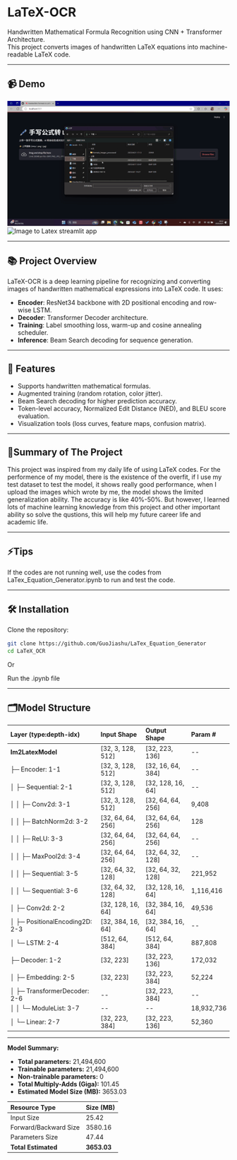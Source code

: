 # LaTeX-OCR

Handwritten Mathematical Formula Recognition using CNN + Transformer Architecture.  
This project converts images of handwritten LaTeX equations into machine-readable LaTeX code.

---

## 📹 Demo
<img src="demo/demo.gif" alt="Image to Latex streamlit app" width="512">

<img src="demo/demo2.gif" alt="Image to Latex streamlit app" width="512">

---

## 📚 Project Overview

LaTeX-OCR is a deep learning pipeline for recognizing and converting images of handwritten mathematical expressions into LaTeX code. It uses:

- **Encoder**: ResNet34 backbone with 2D positional encoding and row-wise LSTM.
- **Decoder**: Transformer Decoder architecture.
- **Training**: Label smoothing loss, warm-up and cosine annealing scheduler.
- **Inference**: Beam Search decoding for sequence generation.

---

## 🚀 Features

- Supports handwritten mathematical formulas.
- Augmented training (random rotation, color jitter).
- Beam Search decoding for higher prediction accuracy.
- Token-level accuracy, Normalized Edit Distance (NED), and BLEU score evaluation.
- Visualization tools (loss curves, feature maps, confusion matrix).

---

## 🤖Summary of The Project

This project was inspired from my daily life of using LaTeX codes. For the performence of my model, there is the existence of the overfit, if I use my test dataset to test the model, it shows really good performance, when I upload the images which wrote by me, the model shows the limited generalization ability. The accuracy is like 40%-50%. But however, I learned lots of machine learning knowledge from this project and other important ability so solve the qustions, this will help my future career life and academic life.

---

## ⚡Tips
If the codes are not running well, use the codes from LaTex_Equation_Generator.ipynb to run and test the code.

---

## 🛠 Installation

Clone the repository:

```bash
git clone https://github.com/GuoJiashu/LaTex_Equation_Generator
cd LaTeX_OCR
```
Or

Run the .ipynb file

---

## 🗂️Model Structure

| Layer (type:depth-idx)                | Input Shape         | Output Shape         | Param #    |
|:--------------------------------------|:--------------------|:---------------------|:-----------|
| **Im2LatexModel**                     | [32, 3, 128, 512]    | [32, 223, 136]        | --         |
| ├─ Encoder: 1-1                       | [32, 3, 128, 512]    | [32, 16, 64, 384]     | --         |
| │   ├─ Sequential: 2-1                | [32, 3, 128, 512]    | [32, 128, 16, 64]     | --         |
| │   │   ├─ Conv2d: 3-1                | [32, 3, 128, 512]    | [32, 64, 64, 256]     | 9,408      |
| │   │   ├─ BatchNorm2d: 3-2           | [32, 64, 64, 256]    | [32, 64, 64, 256]     | 128        |
| │   │   ├─ ReLU: 3-3                  | [32, 64, 64, 256]    | [32, 64, 64, 256]     | --         |
| │   │   ├─ MaxPool2d: 3-4             | [32, 64, 64, 256]    | [32, 64, 32, 128]     | --         |
| │   │   ├─ Sequential: 3-5            | [32, 64, 32, 128]    | [32, 64, 32, 128]     | 221,952    |
| │   │   └─ Sequential: 3-6            | [32, 64, 32, 128]    | [32, 128, 16, 64]     | 1,116,416  |
| │   ├─ Conv2d: 2-2                    | [32, 128, 16, 64]    | [32, 384, 16, 64]     | 49,536     |
| │   ├─ PositionalEncoding2D: 2-3      | [32, 384, 16, 64]    | [32, 384, 16, 64]     | --         |
| │   └─ LSTM: 2-4                      | [512, 64, 384]       | [512, 64, 384]        | 887,808    |
| ├─ Decoder: 1-2                       | [32, 223]            | [32, 223, 136]        | 172,032    |
| │   ├─ Embedding: 2-5                 | [32, 223]            | [32, 223, 384]        | 52,224     |
| │   ├─ TransformerDecoder: 2-6        | --                   | [32, 223, 384]        | --         |
| │   │   └─ ModuleList: 3-7             | --                   | --                    | 18,932,736 |
| │   └─ Linear: 2-7                    | [32, 223, 384]       | [32, 223, 136]        | 52,360     |

---

**Model Summary:**

- **Total parameters:** 21,494,600
- **Trainable parameters:** 21,494,600
- **Non-trainable parameters:** 0
- **Total Multiply-Adds (Giga):** 101.45
- **Estimated Model Size (MB):** 3653.03

| Resource Type      | Size (MB)  |
|:-------------------|:-----------|
| Input Size          | 25.42      |
| Forward/Backward Size | 3580.16   |
| Parameters Size    | 47.44      |
| **Total Estimated** | **3653.03** |

